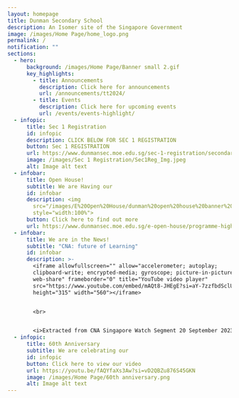 ```yaml
---
layout: homepage
title: Dunman Secondary School
description: An Isomer site of the Singapore Government
image: /images/Home Page/home_logo.png
permalink: /
notification: ""
sections:
  - hero:
      background: /images/Home Page/Banner small 2.gif
      key_highlights:
        - title: Announcements
          description: Click here for announcements
          url: /announcements/tt2024/
        - title: Events
          description: Click here for upcoming events
          url: /events/events-highlight/
  - infopic:
      title: Sec 1 Registration
      id: infopic
      description: CLICK BELOW FOR SEC 1 REGISTRATION
      button: Sec 1 REGISTRATION
      url: https://www.dunmansec.moe.edu.sg/sec-1-registration/secondary-1-online-registration/
      image: /images/Sec 1 Registration/Sec1Reg_Img.jpeg
      alt: Image alt text
  - infobar:
      title: Open House!
      subtitle: We are Having our
      id: infobar
      description: <img
        src="/images/E%20Open%20House/dunman%20open%20house%20banner%202023%20(final).png"
        style="width:100%">
      button: Click here to find out more
      url: https://www.dunmansec.moe.edu.sg/e-open-house/programme-highlights/
  - infobar:
      title: We are in the News!
      subtitle: "CNA: future of Learning"
      id: infobar
      description: >-
        <iframe allowfullscreen="" allow="accelerometer; autoplay;
        clipboard-write; encrypted-media; gyroscope; picture-in-picture;
        web-share" frameborder="0" title="YouTube video player"
        src="https://www.youtube.com/embed/mAQt8-JHEgE?si=aY-7zzfbdSclU0vN"
        height="315" width="560"></iframe>


        <br>


        <i>Extracted from CNA Singapore Watch Segment 20 September 2023</i>
  - infopic:
      title: 60th Anniversary
      subtitle: We are celebrating our
      id: infopic
      button: Click here to view our video
      url: https://youtu.be/fAQYfaXs3Aw?si=vD2QBZu876S45GKN
      image: /images/Home Page/60th anniversary.png
      alt: Image alt text
---
```

